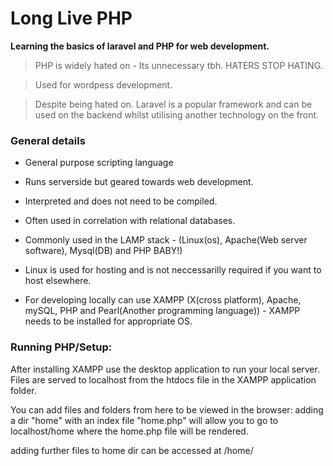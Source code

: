 # Long Live PHP

**Learning the basics of laravel and PHP for web development.**

> PHP is widely hated on - Its unnecessary tbh. HATERS STOP HATING.

> Used for wordpess development.

> Despite being hated on. Laravel is a popular framework and can be used on the backend whilst utilising another technology on the front.

### General details

* General purpose scripting language

* Runs serverside but geared towards web development.

* Interpreted and does not need to be compiled. 

* Often used in correlation with relational databases.

* Commonly used in the LAMP stack - (Linux(os), Apache(Web server software), Mysql(DB) and PHP BABY!)

* Linux is used for hosting and is not neccessarilly required if you want to host elsewhere.

* For developing locally can use XAMPP (X(cross platform), Apache, mySQL, PHP and Pearl(Another programming language)) - XAMPP needs to be installed for appropriate OS.

### Running PHP/Setup:

After installing XAMPP use the desktop application to run your local server. Files are served to localhost from the htdocs file in the XAMPP application folder.

You can add files and folders from here to be viewed in the browser: adding a dir "home" with an index file "home.php" will allow you to go to localhost/home where the home.php file will be rendered.

adding further files to home dir can be accessed at /home/<FileName>